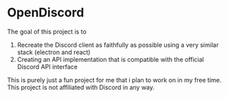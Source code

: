 # OpenDiscord

The goal of this project is to
1. Recreate the Discord client as faithfully as possible using a very similar stack (electron and react)
2. Creating an API implementation that is compatible with the official Discord API interface

This is purely just a fun project for me that i plan to work on in my free time. This project is not affiliated with Discord in any way.